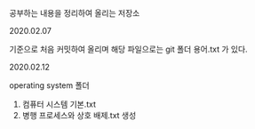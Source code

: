 공부하는 내용을 정리하여 올리는 저장소

2020.02.07

기준으로 처음 커밋하여 올리며
해당 파일으로는
git 폴더 
용어.txt
가 있다.

2020.02.12

operating system 폴더 
1. 컴퓨터 시스템 기본.txt
4. 병행 프로세스와 상호 배제.txt
생성

